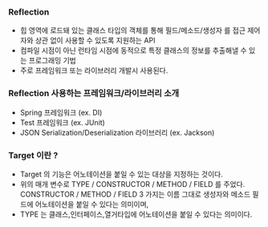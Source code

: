 ### Reflection
- 힙 영역에 로드돼 있는 클래스 타입의 객체를 통해 필드/메소드/생성자 를 접근 제어자와 상관 없이 사용할 수 있도록 지원하는 API
- 컴파일 시점이 아닌 런타임 시점에 동적으로 특정 클래스의 정보를 추출해낼 수 있는 프로그래밍 기법
- 주로 프레임워크 또는 라이브러리 개발시 사용된다.

### Reflection 사용하는 프레임워크/라이브러리 소개
- Spring 프레임워크 (ex. DI)
- Test 프레임워크 (ex. JUnit)
- JSON Serialization/Deserialization 라이브러리 (ex. Jackson)

### Target 이란 ?
- Target 의 기능은 어노테이션을 붙일 수 있는 대상을 지정하는 것이다.
- 위의 매개 변수로 TYPE / CONSTRUCTOR / METHOD / FIELD 를 
주었다. CONSTRUCTOR / METHOD / FIELD 3 가지는 이름 그대로
생성자와 메소드 필드에 어노테이션을 붙일 수 있다는 의미이며,
- TYPE 는 클래스,인터페이스,열거타입에 어노테이션을 붙일 수 있다는 의미이다.